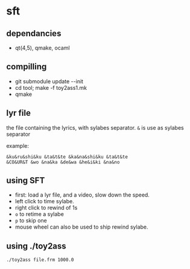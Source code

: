 # sft

## dependancies
- qt(4,5), qmake, ocaml

## compilling

- git submodule update --init
- cd tool; make -f toy2ass1.mk
- qmake

## lyr file

the file containing the lyrics, with sylabes separator.
`&` is use as sylabes separator

example:
```
&ku&ru&shi&ku &ta&t&te &ka&na&shi&ku &ta&t&te
&CO&UR&T &wo &na&ka &de&wa &he&i&ki &na&no
```

## using SFT

- first: load a lyr file, and a video, slow down the speed.
- left click to time sylabe.
- right click to rewind of 1s 
- `o` to retime a sylabe
- `p` to skip one
- mouse wheel can also be used to ship rewind sylabe.

## using ./toy2ass

```
./toy2ass file.frm 1000.0
```
